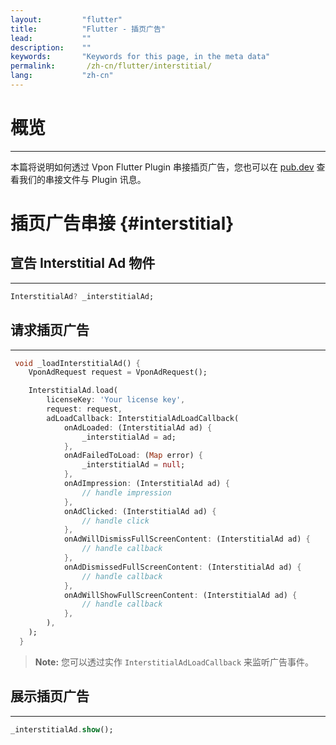 ```yaml
---
layout:         "flutter"
title:          "Flutter - 插页广告"
lead:           ""
description:    ""
keywords:       "Keywords for this page, in the meta data"
permalink:       /zh-cn/flutter/interstitial/
lang:           "zh-cn"
---
```


# 概览
---

本篇将说明如何透过 Vpon Flutter Plugin 串接插页广告，您也可以在 [pub.dev] 查看我们的串接文件与 Plugin 讯息。


# 插页广告串接 {#interstitial}

## 宣告 Interstitial Ad 物件
---

```dart
InterstitialAd? _interstitialAd;
```

## 请求插页广告
---

```dart
 void _loadInterstitialAd() {
    VponAdRequest request = VponAdRequest();

    InterstitialAd.load(
        licenseKey: 'Your license key',
        request: request,
        adLoadCallback: InterstitialAdLoadCallback(
            onAdLoaded: (InterstitialAd ad) {
                _interstitialAd = ad;
            },
            onAdFailedToLoad: (Map error) {
                _interstitialAd = null;
            },
            onAdImpression: (InterstitialAd ad) {
                // handle impression
            },
            onAdClicked: (InterstitialAd ad) {
                // handle click
            },
            onAdWillDismissFullScreenContent: (InterstitialAd ad) {
                // handle callback
            },
            onAdDismissedFullScreenContent: (InterstitialAd ad) {
                // handle callback
            },
            onAdWillShowFullScreenContent: (InterstitialAd ad) {
                // handle callback
            },
        ),
    );
  }
```

>**Note:** 您可以透过实作 `InterstitialAdLoadCallback` 来监听广告事件。

## 展示插页广告
---

```dart
_interstitialAd.show();
```

[pub.dev]: https://pub.dev/packages/vpon_mobile_ads/install